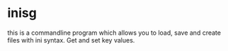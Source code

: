 # inisg
this is a commandline program which allows you to load, save and create files with ini syntax. Get and set key values.
